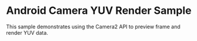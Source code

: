 
Android Camera YUV Render Sample
===========================

This sample demonstrates using the Camera2 API to preview frame and render YUV data.


